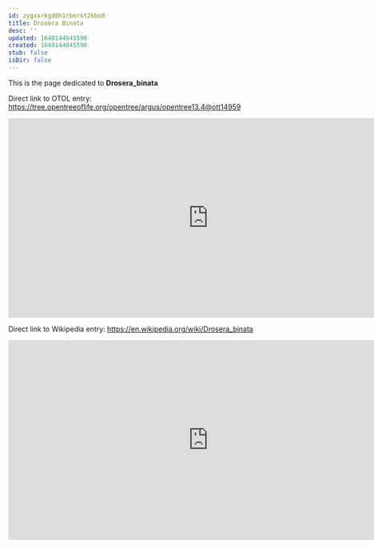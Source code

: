 ```yaml
---
id: zygxxrkgd8h1rbmrkt2kbo8
title: Drosera Binata
desc: ''
updated: 1648144045590
created: 1648144045590
stub: false
isDir: false
---
```

This is the page dedicated to **Drosera_binata**


Direct link to OTOL entry: https://tree.opentreeoflife.org/opentree/argus/opentree13.4@ott14959



<html>
    <body>
    <iframe src="https://tree.opentreeoflife.org/opentree/argus/opentree13.4@ott14959"
    width="800" height="400" frameborder="0" allowfullscreen> </iframe>
    </body>
</html>
    


Direct link to Wikipedia entry: https://en.wikipedia.org/wiki/Drosera_binata



<html>
    <body>
    <iframe src="https://en.wikipedia.org/wiki/Drosera_binata"
    width="800" height="400" frameborder="0" allowfullscreen> </iframe>
    </body>
</html>
    

